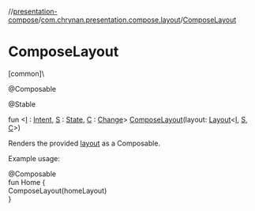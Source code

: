 //[presentation-compose](../../index.md)/[com.chrynan.presentation.compose.layout](index.md)/[ComposeLayout](-compose-layout.md)

# ComposeLayout

[common]\

@Composable

@Stable

fun &lt;[I](-compose-layout.md) : [Intent](../../../presentation-core/presentation-core/com.chrynan.presentation/-intent/index.md), [S](-compose-layout.md) : [State](../../../presentation-core/presentation-core/com.chrynan.presentation/-state/index.md), [C](-compose-layout.md) : [Change](../../../presentation-core/presentation-core/com.chrynan.presentation/-change/index.md)&gt; [ComposeLayout](-compose-layout.md)(layout: [Layout](-layout/index.md)&lt;[I](-compose-layout.md), [S](-compose-layout.md), [C](-compose-layout.md)&gt;)

Renders the provided [layout](-compose-layout.md) as a Composable.

Example usage:

@Composable\
fun Home {\
    ComposeLayout(homeLayout)\
}
